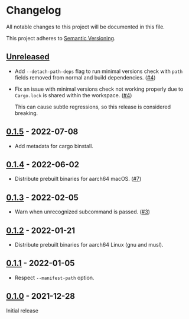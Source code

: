 # Changelog

All notable changes to this project will be documented in this file.

This project adheres to [Semantic Versioning](https://semver.org).

<!--
Note: In this file, do not use the hard wrap in the middle of a sentence for compatibility with GitHub comment style markdown rendering.
-->

## [Unreleased]

- Add `--detach-path-deps` flag to run minimal versions check with `path` fields removed from normal and build dependencies. ([#4](https://github.com/taiki-e/cargo-minimal-versions/pull/4))

- Fix an issue with minimal versions check not working properly due to `Cargo.lock` is shared within the workspace. ([#4](https://github.com/taiki-e/cargo-minimal-versions/pull/4))

  This can cause subtle regressions, so this release is considered breaking.

## [0.1.5] - 2022-07-08

- Add metadata for cargo binstall.

## [0.1.4] - 2022-06-02

- Distribute prebuilt binaries for aarch64 macOS. ([#7](https://github.com/taiki-e/cargo-minimal-versions/pull/7))

## [0.1.3] - 2022-02-05

- Warn when unrecognized subcommand is passed. ([#3](https://github.com/taiki-e/cargo-minimal-versions/pull/3))

## [0.1.2] - 2022-01-21

- Distribute prebuilt binaries for aarch64 Linux (gnu and musl).

## [0.1.1] - 2022-01-05

- Respect `--manifest-path` option.

## [0.1.0] - 2021-12-28

Initial release

[Unreleased]: https://github.com/taiki-e/cargo-minimal-versions/compare/v0.1.5...HEAD
[0.1.5]: https://github.com/taiki-e/cargo-minimal-versions/compare/v0.1.4...v0.1.5
[0.1.4]: https://github.com/taiki-e/cargo-minimal-versions/compare/v0.1.3...v0.1.4
[0.1.3]: https://github.com/taiki-e/cargo-minimal-versions/compare/v0.1.2...v0.1.3
[0.1.2]: https://github.com/taiki-e/cargo-minimal-versions/compare/v0.1.1...v0.1.2
[0.1.1]: https://github.com/taiki-e/cargo-minimal-versions/compare/v0.1.0...v0.1.1
[0.1.0]: https://github.com/taiki-e/cargo-minimal-versions/releases/tag/v0.1.0
